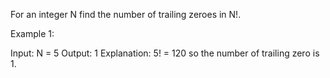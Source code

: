 For an integer N find the number of trailing zeroes in N!.

Example 1:

Input:
N = 5
Output:
1
Explanation:
5! = 120 so the number of trailing zero is 1.
